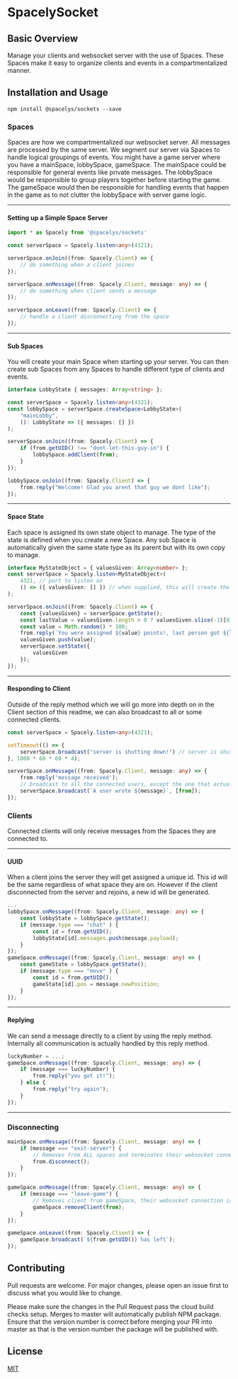 # SpacelySocket

## Basic Overview

Manage your clients and websocket server with the use of Spaces.  These Spaces make it easy to organize clients and events in a compartmentalized manner.

## Installation and Usage

`npm install @spacelys/sockets --save`

### Spaces

Spaces are how we compartmentalized our websocket server.  All messages are processed by the same server.  We segment our server via Spaces to handle logical groupings of events. You might have a game server where you have a mainSpace, lobbySpace, gameSpace.  The mainSpace could be responsible for general events like private messages.  The lobbySpace would be responsible to group players together before starting the game.  The gameSpace would then be responsible for handling events that happen in the game as to not clutter the lobbySpace with server game logic.

---

#### Setting up a Simple Space Server

```typescript
import * as Spacely from '@spacelys/sockets'

const serverSpace = Spacely.listen<any>(4321);

serverSpace.onJoin((from: Spacely.Client) => {
    // do something when a client joines
});

serverSpace.onMessage((from: Spacely.Client, message: any) => {
    // do something when client sends a message
});

serverSpace.onLeave((from: Spacely.Client) => {
    // handle a client disconnecting from the space
});
```

---

#### Sub Spaces

You will create your main Space when starting up your server.  You can then create sub Spaces from any Spaces to handle different type of clients and events.

```typescript
interface LobbyState { messages: Array<string> };

const serverSpace = Spacely.listen<any>(4321);
const lobbySpace = serverSpace.createSpace<LobbyState>(
    "mainLobby",
    (): LobbyState => ({ messages: [] })
);

serverSpace.onJoin((from: Spacely.Client) => {
    if (from.getUID() !== "dont-let-this-guy-in") {
        lobbySpace.addClient(from);
    }
});

lobbySpace.onJoin((from: Spacely.Client) => {
    from.reply("Welcome! Glad you arent that guy we dont like");
});

```

---

#### Space State

Each space is assigned its own state object to manage.  The type of the state is defined when you create a new Space.  Any sub Space is automatically given the same state type as its parent but with its own copy to manage.

```typescript
interface MyStateObject = { valuesGiven: Array<number> };
const serverSpace = Spacely.listen<MyStateObject>(
    4321, // port to listen on
    () => ({ valuesGiven: [] }) // when supplied, this will create the initial state of your Space
);

serverSpace.onJoin((from: Spacely.Client) => {
    const {valuesGiven} = serverSpace.getState();
    const lastValue = valuesGiven.length > 0 ? valuesGiven.slice(-1)[0] : -1;
    const value = Math.random() * 100;
    from.reply(`You were assigned ${value} points!, last person got ${lastValue}`);
    valuesGiven.push(value);
    serverSpace.setState({
        valuesGiven
    });
});
```

---

#### Responding to Client

Outside of the reply method which we will go more into depth on in the Client section of this readme, we can also broadcast to all or some connected clients.

```typescript
const serverSpace = Spacely.listen<any>(4321);

setTimeout(() => {
    serverSpace.broadcast("server is shutting down!") // server is shutting down in 4 hours
}, 1000 * 60 * 60 * 4);

serverSpace.onMessage((from: Spacely.Client, message: any) => {
    from.reply('message received');
    // broadcast to all the connected users, except the one that actually sent the message, what that user wrote
    serverSpace.broadcast(`A user wrote ${message}`, [from]);
});
```

### Clients

Connected clients will only receive messages from the Spaces they are connected to.

---

#### UUID

When a client joins the server they will get assigned a unique id.  This id will be the same regardless of what space they are on.  However if the client disconnected from the server and rejoins, a new id will be generated.

```typescript
...
lobbySpace.onMessage((from: Spacely.Client, message: any) => {
    const lobbyState = lobbySpace.getState();
    if (message.type === "chat" ) {
        const id = from.getUID();
        lobbyState[id].messages.push(message.payload);
    }
});
gameSpace.onMessage((from: Spacely.Client, message: any) => {
    const gameState = lobbySpace.getState();
    if (message.type === "move" ) {
        const id = from.getUID();
        gameState[id].pos = message.newPosition;
    }
});
```

---

#### Replying

We can send a message directly to a client by using the reply method.  Internally all communication is actually handled by this reply method.

```typescript
luckyNumber = ...;
gameSpace.onMessage((from: Spacely.Client, message: any) => {
    if (message === luckyNumber) {
        from.reply("you got it!");
    } else {
        from.reply("try again");
    }
});
```

---

### Disconnecting

```typescript
mainSpace.onMessage((from: Spacely.Client, message: any) => {
    if (message === "exit-server") {
        // Removes from ALL spaces and terminates their websocket connection (onLeave gets called for all the Spaces they were in)
        from.disconnect();
    }
});

gameSpace.onMessage((from: Spacely.Client, message: any) => {
    if (message === "leave-game") {
        // Removes client from gameSpace, their websocket connection is still active on the server (onLeave gets called for gameSpace)
        gameSpace.removeClient(from);
    }
});

gameSpace.onLeave((from: Spacely.Client) => {
    gameSpace.broadcast(`${from.getUID()} has left`);
});
```

## Contributing

Pull requests are welcome. For major changes, please open an issue first to discuss what you would like to change.

Please make sure the changes in the Pull Request pass the cloud build checks setup.  Merges to master will automatically publish NPM package.  Ensure that the version number is correct before merging your PR into master as that is the version number the package will be published with.

## License

[MIT](https://choosealicense.com/licenses/mit/)
